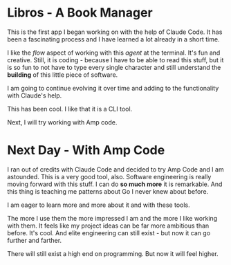 # Libros - A Book Manager

This is the first app I began working on with the help of Claude Code. It has been a fascinating process and I have learned a lot already in a short time.

I like the _flow_ aspect of working with this _agent_ at the terminal. It's fun and creative. Still, it is coding - because I have to be able to read this stuff, but it is so fun to not have to type every single character and still understand the **building** of this little piece of software.

I am going to continue evolving it over time and adding to the functionality with Claude's help.

This has been cool. I like that it is a CLI tool.

Next, I will try working with Amp code.

# Next Day - With Amp Code

I ran out of credits with Claude Code and decided to try Amp Code and I am astounded. This is a very good tool, also. Software engineering is really moving forward with this stuff. I can do **so much more** it is remarkable. And this thing is teaching me patterns about Go I never knew about before.

I am eager to learn more and more about it and with these tools.

The more I use them the more impressed I am and the more I like working with them. It feels like my project ideas can be far more ambitious than before. It's cool. And elite engineering can still exist - but now it can go further and farther.

There will still exist a high end on programming. But now it will feel higher.
